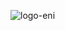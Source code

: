 ![logo-eni](https://github.com/AzzRun/ENI-Project-s/blob/master/Java%20POO/Module%201%20%E2%80%93%20TP%20Les%20bases%20du%20Java%20-%20Ressources/scren.png?raw=true)
